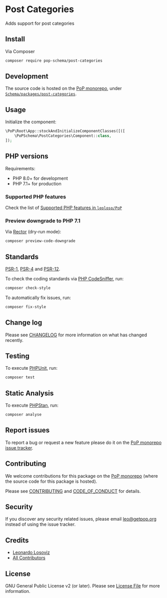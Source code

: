 # Post Categories

<!--
[![Build Status][ico-travis]][link-travis]
[![Quality Score][ico-code-quality]][link-code-quality]
[![Software License][ico-license]](LICENSE.md)
[![Latest Version on Packagist][ico-version]][link-packagist]
[![Coverage Status][ico-scrutinizer]][link-scrutinizer]
[![Total Downloads][ico-downloads]][link-downloads]
-->

Adds support for post categories

## Install

Via Composer

``` bash
composer require pop-schema/post-categories
```

## Development

The source code is hosted on the [PoP monorepo](https://github.com/leoloso/PoP), under [`Schema/packages/post-categories`](https://github.com/leoloso/PoP/tree/master/layers/Schema/packages/post-categories).

## Usage

Initialize the component:

``` php
\PoP\Root\App::stockAndInitializeComponentClasses([([
    \PoPSchema\PostCategories\Component::class,
]);
```

## PHP versions

Requirements:

- PHP 8.0+ for development
- PHP 7.1+ for production

### Supported PHP features

Check the list of [Supported PHP features in `leoloso/PoP`](https://github.com/leoloso/PoP/blob/master/docs/supported-php-features.md)

### Preview downgrade to PHP 7.1

Via [Rector](https://github.com/rectorphp/rector) (dry-run mode):

```bash
composer preview-code-downgrade
```

## Standards

[PSR-1](https://www.php-fig.org/psr/psr-1), [PSR-4](https://www.php-fig.org/psr/psr-4) and [PSR-12](https://www.php-fig.org/psr/psr-12).

To check the coding standards via [PHP CodeSniffer](https://github.com/squizlabs/PHP_CodeSniffer), run:

``` bash
composer check-style
```

To automatically fix issues, run:

``` bash
composer fix-style
```

## Change log

Please see [CHANGELOG](CHANGELOG.md) for more information on what has changed recently.

## Testing

To execute [PHPUnit](https://phpunit.de/), run:

``` bash
composer test
```

## Static Analysis

To execute [PHPStan](https://github.com/phpstan/phpstan), run:

``` bash
composer analyse
```

## Report issues

To report a bug or request a new feature please do it on the [PoP monorepo issue tracker](https://github.com/leoloso/PoP/issues).

## Contributing

We welcome contributions for this package on the [PoP monorepo](https://github.com/leoloso/PoP) (where the source code for this package is hosted).

Please see [CONTRIBUTING](CONTRIBUTING.md) and [CODE_OF_CONDUCT](CODE_OF_CONDUCT.md) for details.

## Security

If you discover any security related issues, please email leo@getpop.org instead of using the issue tracker.

## Credits

- [Leonardo Losoviz][link-author]
- [All Contributors][link-contributors]

## License

GNU General Public License v2 (or later). Please see [License File](LICENSE.md) for more information.

[ico-version]: https://img.shields.io/packagist/v/pop-schema/post-categories.svg?style=flat-square
[ico-license]: https://img.shields.io/badge/license-GPLv2-brightgreen.svg?style=flat-square
[ico-travis]: https://img.shields.io/travis/pop-schema/post-categories/master.svg?style=flat-square
[ico-scrutinizer]: https://img.shields.io/scrutinizer/coverage/g/pop-schema/post-categories.svg?style=flat-square
[ico-code-quality]: https://img.shields.io/scrutinizer/g/pop-schema/post-categories.svg?style=flat-square
[ico-downloads]: https://img.shields.io/packagist/dt/pop-schema/post-categories.svg?style=flat-square

[link-packagist]: https://packagist.org/packages/pop-schema/post-categories
[link-travis]: https://travis-ci.org/pop-schema/post-categories
[link-scrutinizer]: https://scrutinizer-ci.com/g/pop-schema/post-categories/code-structure
[link-code-quality]: https://scrutinizer-ci.com/g/pop-schema/post-categories
[link-downloads]: https://packagist.org/packages/pop-schema/post-categories
[link-author]: https://github.com/leoloso
[link-contributors]: ../../../../../../contributors
